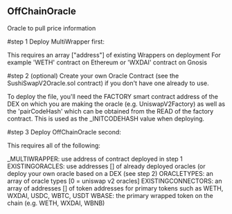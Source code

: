 ## OffChainOracle
Oracle to pull price information

#step 1
Deploy MultiWrapper first:

This requires an array ["address"] of existing Wrappers on deployment
For example 'WETH' contract on Ethereum or 'WXDAI' contract on Gnosis

#step 2 (optional)
Create your own Oracle Contract (see the SushiSwapV2Oracle.sol contract) if you don't have one already to use.

To deploy the file, you'll need the FACTORY smart contract address of the DEX on which you are making the oracle (e.g. UniswapV2Factory) as well as the 'pairCodeHash' which can be obtained from the READ of the factory contract. This is used as the _INITCODEHASH value when deploying.

#step 3
Deploy OffChainOracle second:

This requires all of the following:

_MULTIWRAPPER: use address of contract deployed in step 1
EXISTINGORACLES: use addresses [] of already deployed oracles (or deploy your own oracle based on a DEX (see step 2)
ORACLETYPES: an array of oracle types [0 = uniswap v2 oracles]
EXISTINGCONNECTORS: an array of addresses [] of token addresses for primary tokens such as WETH, WXDAI, USDC, WBTC, USDT
WBASE: the primary wrapped token on the chain (e.g. WETH, WXDAI, WBNB)





